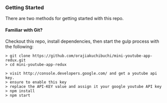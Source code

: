 ### Getting Started

There are two methods for getting started with this repo.

#### Familiar with Git?
Checkout this repo, install dependencies, then start the gulp process with the following:

```
> git clone https://github.com/orajiakuchibuchi/mini-youtube-app-redux.git
> cd mini-youtube-app-redux

> visit http://console.developers.google.com/ and get a youtube api key.
> ensure to enable this key
> replace the API-KEY value and assign it your google youtube API key
> npm install
> npm start
```
